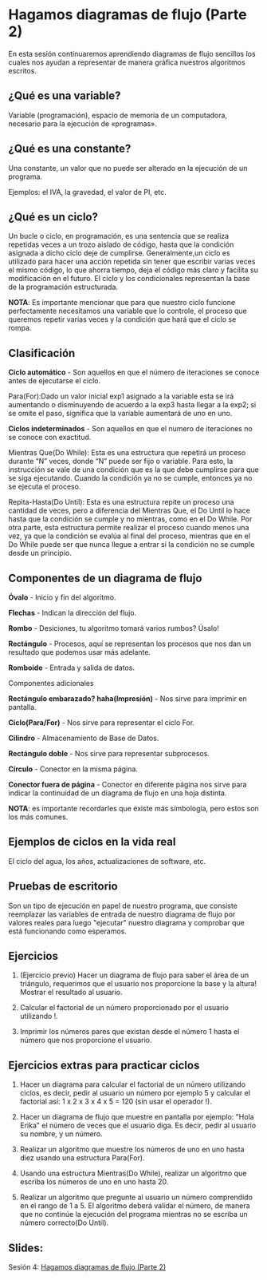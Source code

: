 Hagamos diagramas de flujo (Parte 2)
===
En esta sesión continuaremos aprendiendo diagramas de flujo sencillos los cuales nos ayudan a representar de manera gráfica nuestros algoritmos escritos.

¿Qué es una variable?
--
Variable (programación), espacio de memoria de un computadora, necesario para la ejecución de «programas».


¿Qué es una constante?
--
Una constante, un valor que no puede ser alterado en la ejecución de un programa.

Ejemplos: el IVA, la gravedad, el valor de PI, etc.


¿Qué es un ciclo?
--
Un bucle o ciclo, en programación, es una sentencia que se realiza repetidas veces a un trozo aislado de código, hasta que la condición asignada a dicho ciclo deje de cumplirse. Generalmente,un ciclo es utilizado para hacer una acción repetida sin tener que escribir varias veces el mismo código, lo que ahorra tiempo, deja el código más claro y facilita su modificación en el futuro. El ciclo y los condicionales representan la base de la programación estructurada.

**NOTA**: Es importante mencionar que para que nuestro ciclo funcione perfectamente necesitamos una variable que lo controle, el proceso que queremos repetir varias veces y la condición que hará que el ciclo se rompa.

Clasificación 
--
**Ciclo automático** - Son aquellos en que el número de iteraciones se conoce antes de ejecutarse el ciclo.

Para(For):Dado un valor inicial exp1 asignado a la variable esta se irá aumentando o disminuyendo de acuerdo a la exp3 hasta llegar a la exp2; si se omite el paso, significa que la variable aumentará de uno en uno.

**Ciclos indeterminados** - Son aquellos en que el numero de iteraciones no se conoce con exactitud.

Mientras Que(Do While): Esta es una estructura que repetirá un proceso durante “N” veces, donde “N” puede ser fijo o variable. Para esto, la instrucción se vale de una condición que es la que debe cumplirse para que se siga ejecutando. Cuando la condición ya no se cumple, entonces ya no se ejecuta el proceso. 

Repita-Hasta(Do Until): Esta es una estructura repite un proceso una cantidad de veces, pero a diferencia del Mientras Que, el Do Until lo hace hasta que la condición se cumple y no mientras, como en el Do While. Por otra parte, esta estructura permite realizar el proceso cuando menos una vez, ya que la condición se evalúa al final del proceso, mientras que en el Do While puede ser que nunca llegue a entrar si la condición no se cumple desde un principio. 

Componentes de un diagrama de flujo
--
**Óvalo** - Inicio y fin del algoritmo.

**Flechas** - Indican la dirección del flujo.

**Rombo** - Desiciones, tu algoritmo tomará varios rumbos? Úsalo!

**Rectángulo** - Procesos, aquí se representan los procesos que nos dan un resultado que podemos usar más adelante.

**Romboide** - Entrada y salida de datos.

Componentes adicionales

**Rectángulo embarazado? haha(Impresión)** - Nos sirve para imprimir en pantalla.

**Ciclo(Para/For)** - Nos sirve para representar el ciclo For.

**Cilindro** - Almacenamiento de Base de Datos.

**Rectángulo doble** - Nos sirve para representar subprocesos.

**Círculo** - Conector en la misma página.

**Conector fuera de página** - Conector en diferente página nos sirve para indicar la continuidad de un diagrama de flujo en una hoja distinta.


**NOTA**: es importante recordarles que existe más símbología, pero estos son los más comunes.


Ejemplos de ciclos en la vida real
--
El ciclo del agua, los años, actualizaciones de software, etc.


Pruebas de escritorio
--
Son un tipo de ejecución en papel de nuestro programa, que consiste reemplazar las variables de entrada de nuestro diagrama de flujo por valores reales para luego "ejecutar" nuestro diagrama y comprobar que está funcionando como esperamos.


Ejercicios
--
1. (Ejercicio previo) Hacer un diagrama de flujo para saber el área de un triángulo, requerimos que el usuario nos proporcione la base y la altura! Mostrar el resultado al usuario.

2. Calcular el factorial de un número proporcionado por el usuario utilizando !.

3. Imprimir los números pares que existan desde el número 1 hasta el número que nos proporcione el usuario.


Ejercicios extras para practicar ciclos
--
1. Hacer un diagrama para calcular el factorial de un número utilizando ciclos, es decir, pedir al usuario un número por ejemplo 5 y calcular el factorial así: 1 x 2 x 3 x 4 x 5 = 120 (sin usar el operador !).

2. Hacer un diagrama de flujo que muestre en pantalla por ejemplo: "Hola Erika" el número de veces que el usuario diga. Es decir, pedir al usuario su nombre, y un número.

3. Realizar un algoritmo que muestre los números de uno en uno hasta diez usando una estructura Para(For). 

4. Usando una estructura Mientras(Do While), realizar un algoritmo que escriba los números de uno en uno hasta 20.

5. Realizar un algoritmo que pregunte al usuario un número comprendido en el rango de 1 a 5. El algoritmo deberá validar el número, de manera que no continúe la ejecución del programa mientras no se escriba un número correcto(Do Until). 

Slides:
--
Sesión 4: [Hagamos diagramas de flujo (Parte 2)](https://www.haikudeck.com/baby-steps-education-presentation-0dtEZkN01Z)
